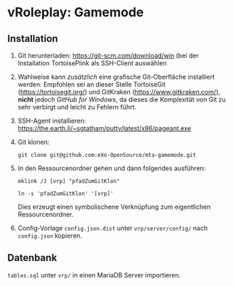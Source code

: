 # vRoleplay: Gamemode
## Installation
1. Git herunterladen: https://git-scm.com/download/win (bei der Installation TortoisePlink als SSH-Client auswählen
2. Wahlweise kann _zusätzlich_ eine grafische Git-Oberfläche installiert werden.
   Empfohlen sei an dieser Stelle TortoiseGit (https://tortoisegit.org/) und
   GitKraken (https://www.gitkraken.com/), __nicht__ jedoch _GitHub for Windows_, da
   dieses die Komplexität von Git zu sehr verbirgt und leicht zu Fehlern führt.
3. SSH-Agent installieren: https://the.earth.li/~sgtatham/putty/latest/x86/pageant.exe
4. Git klonen:

    ```
    git clone git@github.com:eXo-OpenSource/mta-gamemode.git
    ```
5. In den Ressourcenordner gehen und dann folgendes ausführen:

    ```
    mklink /J [vrp] "pfadZumGitKlon"
    ```

    ```
    ln -s 'pfadZumGitKlon' '[vrp]'
    ```
    Dies erzeugt einen symbolischene Verknüpfung zum eigentlichen Ressourcenordner.
6. Config-Vorlage `config.json.dist` unter `vrp/server/config/` nach `config.json` kopieren.

## Datenbank
`tables.sql` unter `vrp/` in einen MariaDB Server importieren.
